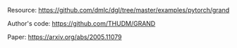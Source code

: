 Resource: https://github.com/dmlc/dgl/tree/master/examples/pytorch/grand

Author's code: https://github.com/THUDM/GRAND

Paper: https://arxiv.org/abs/2005.11079

